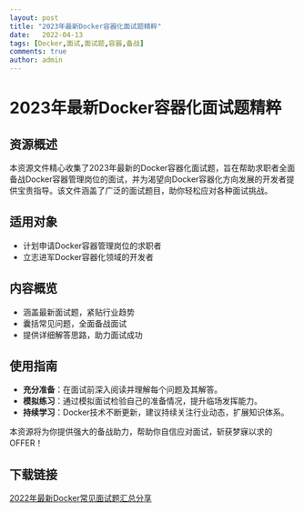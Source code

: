 ```yaml
---
layout: post
title: "2023年最新Docker容器化面试题精粹"
date:   2022-04-13
tags: [Docker,面试,面试题,容器,备战]
comments: true
author: admin
---
```

# 2023年最新Docker容器化面试题精粹

## 资源概述

本资源文件精心收集了2023年最新的Docker容器化面试题，旨在帮助求职者全面备战Docker容器管理岗位的面试，并为渴望向Docker容器化方向发展的开发者提供宝贵指导。该文件涵盖了广泛的面试题目，助你轻松应对各种面试挑战。

## 适用对象

- 计划申请Docker容器管理岗位的求职者
- 立志进军Docker容器化领域的开发者

## 内容概览

- 涵盖最新面试题，紧贴行业趋势
- 囊括常见问题，全面备战面试
- 提供详细解答思路，助力面试成功

## 使用指南

- **充分准备**：在面试前深入阅读并理解每个问题及其解答。
- **模拟练习**：通过模拟面试检验自己的准备情况，提升临场发挥能力。
- **持续学习**：Docker技术不断更新，建议持续关注行业动态，扩展知识体系。

本资源将为你提供强大的备战助力，帮助你自信应对面试，斩获梦寐以求的OFFER！

## 下载链接

[2022年最新Docker常见面试题汇总分享](https://pan.quark.cn/s/84d21f8276cf)